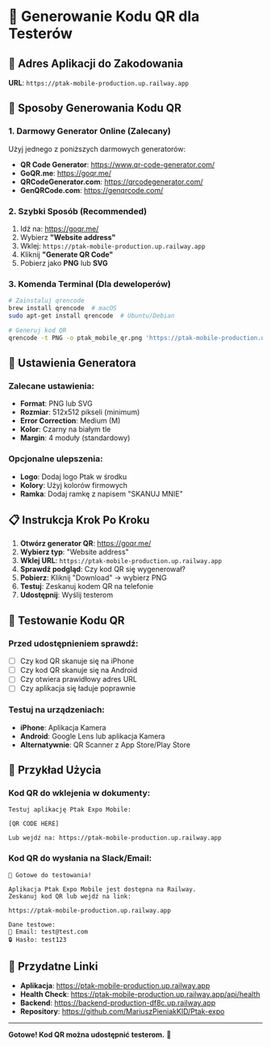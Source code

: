 # 🔲 Generowanie Kodu QR dla Testerów

## 🎯 Adres Aplikacji do Zakodowania

**URL**: `https://ptak-mobile-production.up.railway.app`

## 📲 Sposoby Generowania Kodu QR

### 1. **Darmowy Generator Online** (Zalecany)
Użyj jednego z poniższych darmowych generatorów:

- **QR Code Generator**: https://www.qr-code-generator.com/
- **GoQR.me**: https://goqr.me/
- **QRCodeGenerator.com**: https://qrcodegenerator.com/
- **GenQRCode.com**: https://genqrcode.com/

### 2. **Szybki Sposób** (Recommended)
1. Idź na: https://goqr.me/
2. Wybierz **"Website address"**
3. Wklej: `https://ptak-mobile-production.up.railway.app`
4. Kliknij **"Generate QR Code"**
5. Pobierz jako **PNG** lub **SVG**

### 3. **Komenda Terminal** (Dla deweloperów)
```bash
# Zainstaluj qrencode
brew install qrencode  # macOS
sudo apt-get install qrencode  # Ubuntu/Debian

# Generuj kod QR
qrencode -t PNG -o ptak_mobile_qr.png 'https://ptak-mobile-production.up.railway.app'
```

## 🔧 Ustawienia Generatora

### Zalecane ustawienia:
- **Format**: PNG lub SVG
- **Rozmiar**: 512x512 pikseli (minimum)
- **Error Correction**: Medium (M)
- **Kolor**: Czarny na białym tle
- **Margin**: 4 moduły (standardowy)

### Opcjonalne ulepszenia:
- **Logo**: Dodaj logo Ptak w środku
- **Kolory**: Użyj kolorów firmowych
- **Ramka**: Dodaj ramkę z napisem "SKANUJ MNIE"

## 📋 Instrukcja Krok Po Kroku

1. **Otwórz generator QR**: https://goqr.me/
2. **Wybierz typ**: "Website address"
3. **Wklej URL**: `https://ptak-mobile-production.up.railway.app`
4. **Sprawdź podgląd**: Czy kod QR się wygenerował?
5. **Pobierz**: Kliknij "Download" → wybierz PNG
6. **Testuj**: Zeskanuj kodem QR na telefonie
7. **Udostępnij**: Wyślij testerom

## 📱 Testowanie Kodu QR

### Przed udostępnieniem sprawdź:
- [ ] Czy kod QR skanuje się na iPhone
- [ ] Czy kod QR skanuje się na Android
- [ ] Czy otwiera prawidłowy adres URL
- [ ] Czy aplikacja się ładuje poprawnie

### Testuj na urządzeniach:
- **iPhone**: Aplikacja Kamera
- **Android**: Google Lens lub aplikacja Kamera
- **Alternatywnie**: QR Scanner z App Store/Play Store

## 🎨 Przykład Użycia

### Kod QR do wklejenia w dokumenty:
```
Testuj aplikację Ptak Expo Mobile:

[QR CODE HERE]

Lub wejdź na: https://ptak-mobile-production.up.railway.app
```

### Kod QR do wysłania na Slack/Email:
```
🚀 Gotowe do testowania!

Aplikacja Ptak Expo Mobile jest dostępna na Railway.
Zeskanuj kod QR lub wejdź na link:

https://ptak-mobile-production.up.railway.app

Dane testowe:
📧 Email: test@test.com
🔒 Hasło: test123
```

## 🔗 Przydatne Linki

- **Aplikacja**: https://ptak-mobile-production.up.railway.app
- **Health Check**: https://ptak-mobile-production.up.railway.app/api/health
- **Backend**: https://backend-production-df8c.up.railway.app
- **Repository**: https://github.com/MariuszPieniakKID/Ptak-expo

---

**Gotowe! Kod QR można udostępnić testerom.** 🎉 